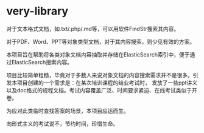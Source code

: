# very-library
对于文本格式文档，如.txt/.php/.md等，可以用软件FindStr搜索其内容。

对于PDF、Word、PPT等对象类型文档，对于其内容搜索，则少见有效的方案。

本项目旨在帮助将各类对象文档内容抽取并存储在ElasticSearch索引中，便于通过ElasticSearch搜索内容。

项目比较简单粗糙，毕竟对于多数人来说对象文档的内容搜索需求并不是很多。引发本项目创建的一个需求是：在某次培训课程的结业考试时，
发放了一些ppt讲义以及doc格式的规程文档。考试内容覆盖广泛、时间要求紧迫、在线考试类似于开卷。

为应对此类临时查找答案的场景，本项目应运而生。

向形式主义的考试说不，节约时间，珍惜生命。
